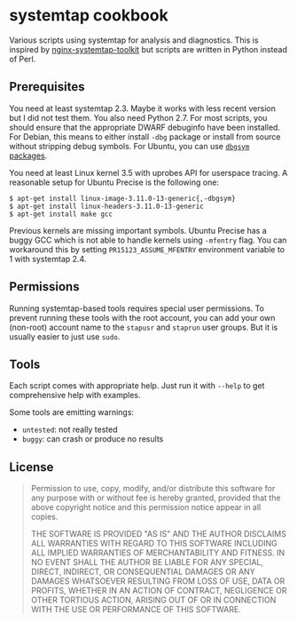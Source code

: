 systemtap cookbook
==================

Various scripts using systemtap for analysis and diagnostics. This is
inspired by [nginx-systemtap-toolkit][1] but scripts are written in
Python instead of Perl.

[1]: https://github.com/agentzh/nginx-systemtap-toolkit

Prerequisites
-------------

You need at least systemtap 2.3. Maybe it works with less recent
version but I did not test them. You also need Python 2.7. For most
scripts, you should ensure that the appropriate DWARF debuginfo have
been installed. For Debian, this means to either install `-dbg`
package or install from source without stripping debug symbols. For
Ubuntu, you can use [`dbgsym` packages][2].

[2]: https://wiki.ubuntu.com/DebuggingProgramCrash#Debug_Symbol_Packages

You need at least Linux kernel 3.5 with uprobes API for userspace
tracing. A reasonable setup for Ubuntu Precise is the following one:

    $ apt-get install linux-image-3.11.0-13-generic{,-dbgsym}
    $ apt-get install linux-headers-3.11.0-13-generic
    $ apt-get install make gcc

Previous kernels are missing important symbols. Ubuntu Precise has a
buggy GCC which is not able to handle kernels using `-mfentry`
flag. You can workaround this by setting `PR15123_ASSUME_MFENTRY`
environment variable to 1 with systemtap 2.4.

Permissions
-----------

Running systemtap-based tools requires special user permissions. To
prevent running these tools with the root account, you can add your
own (non-root) account name to the `stapusr` and `staprun` user
groups. But it is usually easier to just use `sudo`.

Tools
-----

Each script comes with appropriate help. Just run it with `--help` to
get comprehensive help with examples.

Some tools are emitting warnings:

 - `untested`: not really tested
 - `buggy`: can crash or produce no results

License
-------

 > Permission to use, copy, modify, and/or distribute this software for any
 > purpose with or without fee is hereby granted, provided that the above
 > copyright notice and this permission notice appear in all copies.
 >
 > THE SOFTWARE IS PROVIDED "AS IS" AND THE AUTHOR DISCLAIMS ALL WARRANTIES
 > WITH REGARD TO THIS SOFTWARE INCLUDING ALL IMPLIED WARRANTIES OF
 > MERCHANTABILITY AND FITNESS. IN NO EVENT SHALL THE AUTHOR BE LIABLE FOR
 > ANY SPECIAL, DIRECT, INDIRECT, OR CONSEQUENTIAL DAMAGES OR ANY DAMAGES
 > WHATSOEVER RESULTING FROM LOSS OF USE, DATA OR PROFITS, WHETHER IN AN
 > ACTION OF CONTRACT, NEGLIGENCE OR OTHER TORTIOUS ACTION, ARISING OUT OF
 > OR IN CONNECTION WITH THE USE OR PERFORMANCE OF THIS SOFTWARE.
